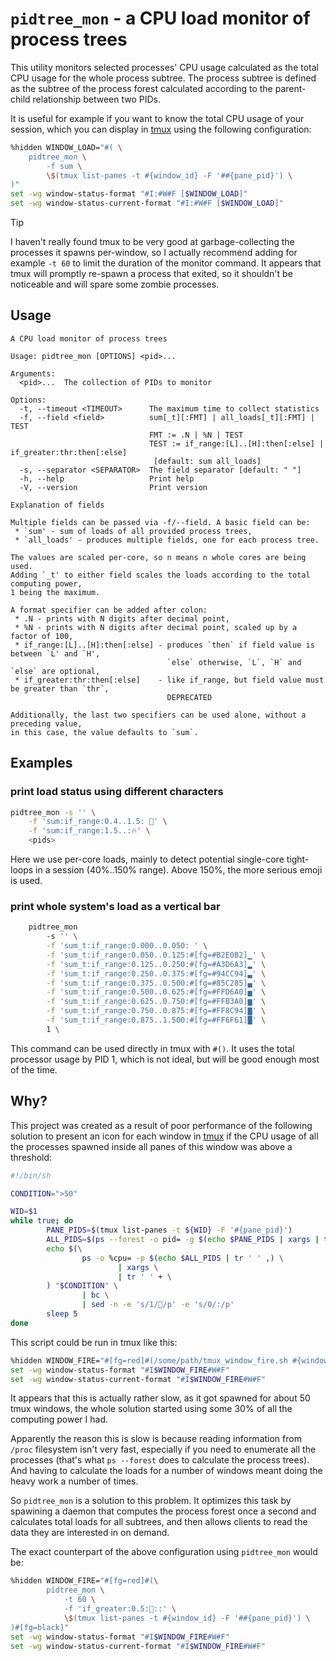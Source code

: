 # `pidtree_mon` - a CPU load monitor of process trees

This utility monitors selected processes' CPU usage calculated as the total CPU usage for the whole
process subtree. The process subtree is defined as the subtree of the process forest calculated
according to the parent-child relationship between two PIDs.

It is useful for example if you want to know the total CPU usage of your session, which you can
display in [tmux](https://github.com/tmux/tmux) using the following configuration:

```sh
%hidden WINDOW_LOAD="#( \
    pidtree_mon \
        -f sum \
        \$(tmux list-panes -t #{window_id} -F '##{pane_pid}') \
)"
set -wg window-status-format "#I:#W#F [$WINDOW_LOAD]"
set -wg window-status-current-format "#I:#W#F [$WINDOW_LOAD]"
```

> [!TIP]
> I haven't really found tmux to be very good at garbage-collecting the processes it spawns
> per-window, so I actually recommend adding for example `-t 60` to limit the duration of the
> monitor command. It appears that tmux will promptly re-spawn a process that exited, so it
> shouldn't be noticeable and will spare some zombie processes.

## Usage

```
A CPU load monitor of process trees

Usage: pidtree_mon [OPTIONS] <pid>...

Arguments:
  <pid>...  The collection of PIDs to monitor

Options:
  -t, --timeout <TIMEOUT>      The maximum time to collect statistics
  -f, --field <field>          sum[_t][:FMT] | all_loads[_t][:FMT] | TEST
                               FMT := .N | %N | TEST
                               TEST := if_range:[L]..[H]:then[:else] | if_greater:thr:then[:else]
                                [default: sum all_loads]
  -s, --separator <SEPARATOR>  The field separator [default: " "]
  -h, --help                   Print help
  -V, --version                Print version

Explanation of fields

Multiple fields can be passed via -f/--field. A basic field can be:
 * `sum' - sum of loads of all provided process trees,
 * `all_loads' - produces multiple fields, one for each process tree.

The values are scaled per-core, so n means n whole cores are being used.
Adding `_t' to either field scales the loads according to the total computing power,
1 being the maximum.

A format specifier can be added after colon:
 * .N - prints with N digits after decimal point,
 * %N - prints with N digits after decimal point, scaled up by a factor of 100,
 * if_range:[L]..[H]:then[:else] - produces `then` if field value is between `L' and `H',
                                   `else` otherwise, `L`, `H` and `else` are optional,
 * if_greater:thr:then[:else]    - like if_range, but field value must be greater than `thr`,
                                   DEPRECATED

Additionally, the last two specifiers can be used alone, without a preceding value,
in this case, the value defaults to `sum`.
```

## Examples

### print load status using different characters
```sh
pidtree_mon -s '' \
    -f 'sum:if_range:0.4..1.5: ' \
    -f 'sum:if_range:1.5..:🔥' \
    <pids>
```

Here we use per-core loads, mainly to detect potential single-core tight-loops in a session
(40%..150% range). Above 150%, the more serious emoji is used.

### print whole system's load as a vertical bar
```sh
    pidtree_mon
        -s '' \
        -f 'sum_t:if_range:0.000..0.050: ' \
        -f 'sum_t:if_range:0.050..0.125:#[fg=#B2E0B2]▁' \
        -f 'sum_t:if_range:0.125..0.250:#[fg=#A3D6A3]▂' \
        -f 'sum_t:if_range:0.250..0.375:#[fg=#94CC94]▃' \
        -f 'sum_t:if_range:0.375..0.500:#[fg=#85C285]▄' \
        -f 'sum_t:if_range:0.500..0.625:#[fg=#FFD6A0]▅' \
        -f 'sum_t:if_range:0.625..0.750:#[fg=#FFB3A0]▆' \
        -f 'sum_t:if_range:0.750..0.875:#[fg=#FF8C94]▇' \
        -f 'sum_t:if_range:0.875..1.500:#[fg=#FF6F61]█' \
        1 \
```

This command can be used directly in tmux with `#()`. It uses the total processor usage by PID 1,
which is not ideal, but will be good enough most of the time.

## Why?

This project was created as a result of poor performance of the following solution to present an
icon for each window in [tmux](https://github.com/tmux/tmux) if the CPU usage of all the processes
spawned inside all panes of this window was above a threshold:

```sh
#!/bin/sh

CONDITION=">50"

WID=$1
while true; do
        PANE_PIDS=$(tmux list-panes -t ${WID} -F '#{pane_pid}')
        ALL_PIDS=$(ps --forest -o pid= -g $(echo $PANE_PIDS | xargs | tr ' ' ,))
        echo $(\
                ps -o %cpu= -p $(echo $ALL_PIDS | tr ' ' ,) \
                        | xargs \
                        | tr ' ' + \
        ) "$CONDITION" \
                | bc \
                | sed -n -e 's/1//p' -e 's/0/:/p'
        sleep 5
done
```

This script could be run in tmux like this:

```sh
%hidden WINDOW_FIRE="#[fg=red]#(/some/path/tmux_window_fire.sh #{window_id})#[fg=black]"
set -wg window-status-format "#I$WINDOW_FIRE#W#F"
set -wg window-status-current-format "#I$WINDOW_FIRE#W#F"
```

It appears that this is actually rather slow, as it got spawned for about 50 tmux windows, the whole
solution started using some 30% of all the computing power I had.

Apparently the reason this is slow is because reading information from `/proc` filesystem isn't very
fast, especially if you need to enumerate all the processes (that's what `ps --forest` does to
calculate the process trees). And having to calculate the loads for a number of windows meant doing
the heavy work a number of times.

So `pidtree_mon` is a solution to this problem. It optimizes this task by spawining a daemon that
computes the process forest once a second and calculates total loads for all subtrees, and then
allows clients to read the data they are interested in on demand.

The exact counterpart of the above configuration using `pidtree_mon` would be:

```sh
%hidden WINDOW_FIRE="#[fg=red]#(\
        pidtree_mon \
            -t 60 \
            -f 'if_greater:0.5:::' \
            \$(tmux list-panes -t #{window_id} -F '##{pane_pid}') \
)#[fg=black]"
set -wg window-status-format "#I$WINDOW_FIRE#W#F"
set -wg window-status-current-format "#I$WINDOW_FIRE#W#F"
```

